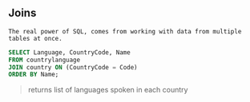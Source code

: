 ## Joins
`The real power of SQL, comes from working with data from multiple tables at once.`

```sql
SELECT Language, CountryCode, Name
FROM countrylanguage
JOIN country ON (CountryCode = Code)
ORDER BY Name;
```
>returns list of languages spoken in each country